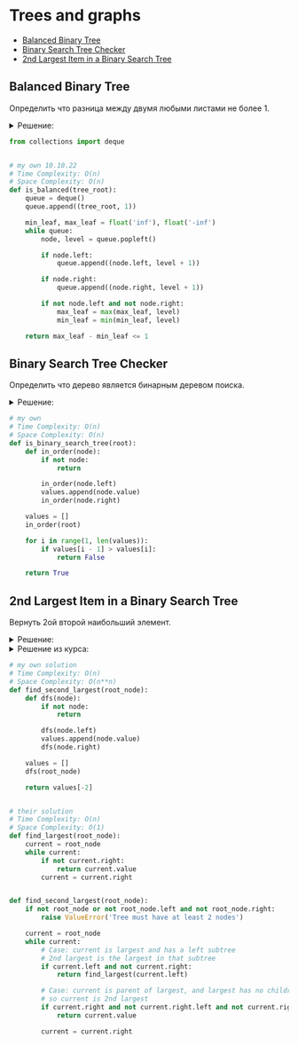 # Trees and graphs
+ [Balanced Binary Tree](#balanced-binary-tree)
+ [Binary Search Tree Checker](#binary-search-tree-checker)
+ [2nd Largest Item in a Binary Search Tree](#2nd-largest-item-in-a-binary-search-tree)


## Balanced Binary Tree
Определить что разница между двумя любыми листами не более 1.

<details><summary>Решение:</summary><blockquote>
<ol>
 <li>Обойти в ширину по уровням, отслеживая мин. и макс. лист от корня.</li>
 <li>Вычислить разницу между мин. и макс. листами от корня.</li>
</ol>

</blockquote></details>

```python
from collections import deque


# my own 10.10.22
# Time Complexity: O(n)
# Space Complexity: O(n)
def is_balanced(tree_root):
    queue = deque()
    queue.append((tree_root, 1))

    min_leaf, max_leaf = float('inf'), float('-inf')
    while queue:
        node, level = queue.popleft()

        if node.left:
            queue.append((node.left, level + 1))

        if node.right:
            queue.append((node.right, level + 1))

        if not node.left and not node.right:
            max_leaf = max(max_leaf, level)
            min_leaf = min(min_leaf, level)

    return max_leaf - min_leaf <= 1

```


## Binary Search Tree Checker
Определить что дерево является бинарным деревом поиска.

<details><summary>Решение:</summary><blockquote>
<ol>
 <li>Обойти рекурсивно дерево, сохраняя значения узлов в массив.</li>
 <li>Проверить массив на несовпадение порядка значений.</li>
</ol>

</blockquote></details>

```python
# my own
# Time Complexity: O(n)
# Space Complexity: O(n)
def is_binary_search_tree(root):
    def in_order(node):
        if not node:
            return

        in_order(node.left)
        values.append(node.value)
        in_order(node.right)

    values = []
    in_order(root)

    for i in range(1, len(values)):
        if values[i - 1] > values[i]:
            return False

    return True

```


## 2nd Largest Item in a Binary Search Tree
Вернуть 2ой второй наибольший элемент.

<details><summary>Решение:</summary><blockquote>
<ol>
 <li>Обойти дерево in-order, получить отсортированный массив.</li>
 <li>Вернуть второй с конца элемент массива.</li>
</ol>

</blockquote></details>

<details><summary>Решение из курса:</summary><blockquote>
<ol>
 <li>Если у текущего узла при обходе нет правого узла и есть левый узел, то продолжить обход слева.</li>
 <li>Если у текущего узла есть правый узел и этого правого узла нет ни левого, ни правого узла, то вернуть текущий узел.</li>
 <li>Рекурсия по правой стороне дерева.</li>
</ol>

</blockquote></details>


```python
# my own solution
# Time Complexity: O(n)
# Space Complexity: O(n**n)
def find_second_largest(root_node):
    def dfs(node):
        if not node:
            return

        dfs(node.left)
        values.append(node.value)
        dfs(node.right)

    values = []
    dfs(root_node)

    return values[-2]


# their solution
# Time Complexity: O(n)
# Space Complexity: O(1)
def find_largest(root_node):
    current = root_node
    while current:
        if not current.right:
            return current.value
        current = current.right


def find_second_largest(root_node):
    if not root_node or not root_node.left and not root_node.right:
        raise ValueError('Tree must have at least 2 nodes')

    current = root_node
    while current:
        # Case: current is largest and has a left subtree
        # 2nd largest is the largest in that subtree
        if current.left and not current.right:
            return find_largest(current.left)

        # Case: current is parent of largest, and largest has no children,
        # so current is 2nd largest
        if current.right and not current.right.left and not current.right.right:
            return current.value

        current = current.right

```
